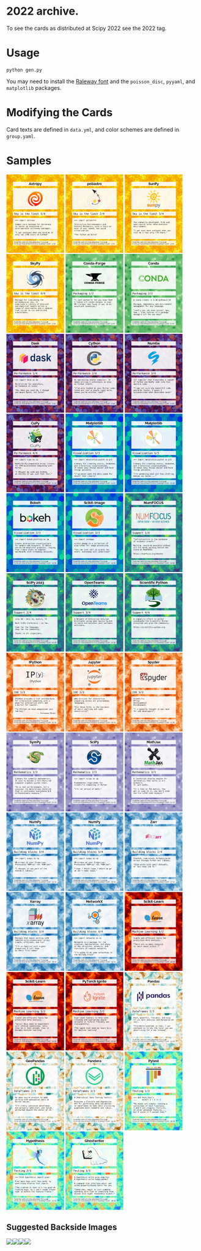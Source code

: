 # 2022 archive.

To see the cards as distributed at Scipy 2022 see the 2022 tag.


# Usage

```
python gen.py
```

You may need to install the [Raleway font](https://fonts.google.com/specimen/Raleway) and the `poisson_disc`, `pyyaml`, and `matplotlib` packages.

# Modifying the Cards

Card texts are defined in `data.yml`, and color schemes are defined in `group.yaml`.


# Samples

<img src='cards-groups/Sky-is-the-limit-1-Astropy-card.png' width='30%' /> <img src='cards-groups/Sky-is-the-limit-2-poliastro-card.png' width='30%' /> <img src='cards-groups/Sky-is-the-limit-3-SunPy-card.png' width='30%' /> <img src='cards-groups/Sky-is-the-limit-4-SkyPy-card.png' width='30%' /> <img src='cards-groups/Packaging-5-Conda-Forge-card.png' width='30%' /> <img src='cards-groups/Packaging-6-Conda-card.png' width='30%' /> <img src='cards-groups/Performance-7-Dask-card.png' width='30%' /> <img src='cards-groups/Performance-8-Cython-card.png' width='30%' /> <img src='cards-groups/Performance-9-Numba-card.png' width='30%' /> <img src='cards-groups/Performance-10-CuPy-card.png' width='30%' /> <img src='cards-groups/Visualization-11-Matplotlib-card.png' width='30%' /> <img src='cards-groups/Visualization-12-Matplotlib-card.png' width='30%' /> <img src='cards-groups/Visualization-13-Bokeh-card.png' width='30%' /> <img src='cards-groups/Visualization-14-Scikit-Image-card.png' width='30%' /> <img src='cards-groups/Support-15-NumFOCUS-card.png' width='30%' /> <img src='cards-groups/Support-16-SciPy-2023-card.png' width='30%' /> <img src='cards-groups/Support-17-OpenTeams-card.png' width='30%' /> <img src='cards-groups/Support-18-Scientific-Python-card.png' width='30%' /> <img src='cards-groups/IDE-19-IPython-card.png' width='30%' /> <img src='cards-groups/IDE-20-Jupyter-card.png' width='30%' /> <img src='cards-groups/IDE-21-Spyder-card.png' width='30%' /> <img src='cards-groups/Mathematics-22-SymPy-card.png' width='30%' /> <img src='cards-groups/Mathematics-23-SciPy-card.png' width='30%' /> <img src='cards-groups/Mathematics-24-MathJax-card.png' width='30%' /> <img src='cards-groups/Building-blocks-25-NumPy-card.png' width='30%' /> <img src='cards-groups/Building-blocks-26-NumPy-card.png' width='30%' /> <img src='cards-groups/Building-blocks-27-Zarr-card.png' width='30%' /> <img src='cards-groups/Building-blocks-28-Xarray-card.png' width='30%' /> <img src='cards-groups/Building-blocks-29-NetworkX-card.png' width='30%' /> <img src='cards-groups/Machine-Learning-30-Scikit-Learn-card.png' width='30%' /> <img src='cards-groups/Machine-Learning-31-Scikit-Learn-card.png' width='30%' /> <img src='cards-groups/Machine-Learning-32-PyTorch-Ignite-card.png' width='30%' /> <img src='cards-groups/Dataframes-33-Pandas-card.png' width='30%' /> <img src='cards-groups/Dataframes-34-GeoPandas-card.png' width='30%' /> <img src='cards-groups/Dataframes-35-Pandera-card.png' width='30%' /> <img src='cards-groups/Testing-36-Pytest-card.png' width='30%' /> <img src='cards-groups/Testing-37-Hypothesis-card.png' width='30%' /> <img src='cards-groups/Testing-38-Ghostwriter-card.png' width='30%' />

## Suggested Backside Images

<img src='cards-groups/blank.png' width='30%' /><img src='cards-groups/back2.png' width='30%' /><img src='cards-groups/back3.png' width='30%' /><img src='cards-groups/back4.png' width='30%' />
